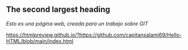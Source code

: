 ## The second largest heading


*Esto es una página web, creada para un trabajo sobre GIT*


https://htmlpreview.github.io/?https://github.com/capitansalami69/Hello-HTML/blob/main/index.html
